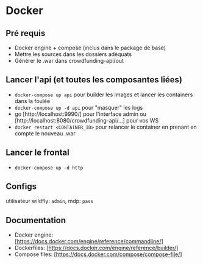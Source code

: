 # Docker
## Pré requis
- Docker engine + compose (inclus dans le package de base)
- Mettre les sources dans les dossiers adéquats
- Générer le .war dans crowdfunding-api/out

## Lancer l'api (et toutes les composantes liées)
- `docker-compose up api` pour builder les images et lancer les containers dans la foulée
- `docker-compose up -d api` pour "masquer" les logs
- go [http://localhost:9990/] pour l'interface admin ou [http://localhost:8080/crowdfunding-api/...] pour vos WS
- `docker restart <CONTAINER_ID>` pour relancer le container en prenant en compte le nouveau .war

## Lancer le frontal
- `docker-compose up -d http`

## Configs
utilisateur wildfly: `admin`, mdp: `pass`

## Documentation
- Docker engine: [https://docs.docker.com/engine/reference/commandline/]
- Dockerfiles: [https://docs.docker.com/engine/reference/builder/]
- Compose files: [https://docs.docker.com/compose/compose-file/]